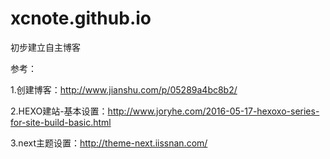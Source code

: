 # xcnote.github.io

初步建立自主博客

参考：

1.创建博客：http://www.jianshu.com/p/05289a4bc8b2/

2.HEXO建站-基本设置：http://www.joryhe.com/2016-05-17-hexoxo-series-for-site-build-basic.html

3.next主题设置：http://theme-next.iissnan.com/
